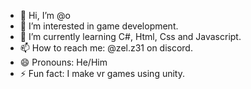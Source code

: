 - 👋 Hi, I’m @o
- 👀 I’m interested in game development.
- 🌱 I’m currently learning C#, Html, Css and Javascript.
- 📫 How to reach me: @zel.z31 on discord.
- 😄 Pronouns: He/Him
- ⚡ Fun fact: I make vr games using unity.

<!---
RealZexn/RealZexn is a ✨ special ✨ repository because its `README.md` (this file) appears on your GitHub profile.
You can click the Preview link to take a look at your changes.
--->
